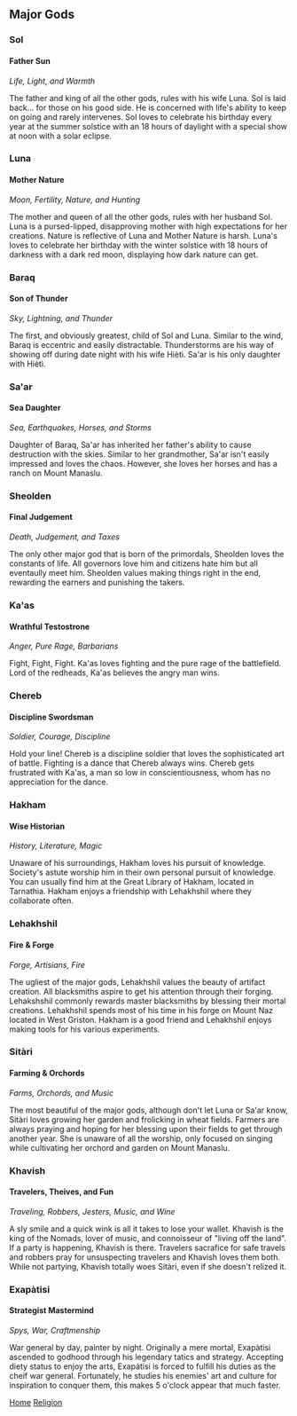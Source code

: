 ## Major Gods

### Sol
#### Father Sun
*Life, Light, and Warmth*

The father and king of all the other gods, rules with his wife Luna. Sol is laid back... for those on his good side. He is concerned with life's ability to keep on going and rarely intervenes. Sol loves to celebrate his birthday every year at the summer solstice with an 18 hours of daylight with a special show at noon with a solar eclipse.
 
### Luna
#### Mother Nature
*Moon, Fertility, Nature, and Hunting*

The mother and queen of all the other gods, rules with her husband Sol. Luna is a pursed-lipped, disapproving mother with high expectations for her creations. Nature is reflective of Luna and Mother Nature is harsh. Luna's loves to celebrate her birthday with the winter solstice with 18 hours of darkness with a dark red moon, displaying how dark nature can get.

### Baraq
#### Son of Thunder
*Sky, Lightning, and Thunder*

The first, and obviously greatest, child of Sol and Luna. Similar to the wind, Baraq is eccentric and easily distractable. Thunderstorms are his way of showing off during date night with his wife Hiètì. Sa'ar is his only daughter with Hiètì.

### Sa'ar
#### Sea Daughter
*Sea, Earthquakes, Horses, and Storms*

Daughter of Baraq, Sa'ar has inherited her father's ability to cause destruction with the skies. Similar to her grandmother, Sa'ar isn't easily impressed and loves the chaos. However, she loves her horses and has a ranch on Mount Manaslu.

### Sheolden
#### Final Judgement
*Death, Judgement, and Taxes*

The only other major god that is born of the primordals, Sheolden loves the constants of life. All governors love him and citizens hate him but all eventaully meet him. Sheolden values making things right in the end, rewarding the earners and punishing the takers.

### Ka'as
#### Wrathful Testostrone
*Anger, Pure Rage, Barbarians*

Fight, Fight, Fight. Ka'as loves fighting and the pure rage of the battlefield. Lord of the redheads, Ka'as believes the angry man wins.

### Chereb
#### Discipline Swordsman
*Soldier, Courage, Discipline*

Hold your line! Chereb is a discipline soldier that loves the sophisticated art of battle. Fighting is a dance that Chereb always wins. Chereb gets frustrated with Ka'as, a man so low in conscientiousness, whom has no appreciation for the dance.

### Hakham
#### Wise Historian
*History, Literature, Magic*

Unaware of his surroundings, Hakham loves his pursuit of knowledge. Society's astute worship him in their own personal pursuit of knowledge. You can usually find him at the Great Library of Hakham, located in Tarnathia. Hakham enjoys a friendship with Lehakhshil where they collaborate often.

### Lehakhshil
#### Fire & Forge
*Forge, Artisians, Fire*

The ugliest of the major gods, Lehakhshil values the beauty of artifact creation. All blacksmiths aspire to get his attention through their forging. Lehakshshil commonly rewards master blacksmiths by blessing their mortal creations. Lehakhshil spends most of his time in his forge on Mount Naz located in West Griston. Hakham is a good friend and Lehakhshil enjoys making tools for his various experiments.

### Sitàri
#### Farming & Orchords
*Farms, Orchords, and Music*

The most beautiful of the major gods, although don't let Luna or Sa'ar know, Sitàri loves growing her garden and frolicking in wheat fields. Farmers are always praying and hoping for her blessing upon their fields to get through another year. She is unaware of all the worship, only focused on singing while cultivating her orchord and garden on Mount Manaslu.

### Khavish
#### Travelers, Theives, and Fun
*Traveling, Robbers, Jesters, Music, and Wine*

A sly smile and a quick wink is all it takes to lose your wallet. Khavish is the king of the Nomads, lover of music, and connoisseur of "living off the land". If a party is happening, Khavish is there. Travelers sacrafice for safe travels and robbers pray for unsuspecting travelers and Khavish loves them both. While not partying, Khavish totally woes Sitàri, even if she doesn't relized it. 

### Exapàtisi
#### Strategist Mastermind
*Spys, War, Craftmenship*

War general by day, painter by night. Originally a mere mortal, Exapàtisi ascended to godhood through his legendary tatics and strategy. Accepting diety status to enjoy the arts, Exapàtisi is forced to fulfill his duties as the cheif war general. Fortunately, he studies his enemies' art and culture for inspiration to conquer them, this makes 5 o'clock appear that much faster.

[Home](Maata) [Religion](landing.html)